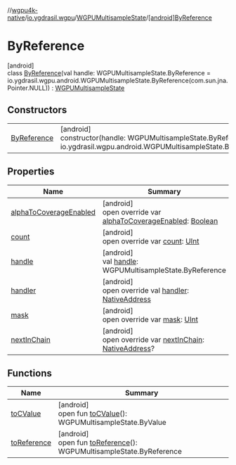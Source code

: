 //[wgpu4k-native](../../../../index.md)/[io.ygdrasil.wgpu](../../index.md)/[WGPUMultisampleState](../index.md)/[[android]ByReference](index.md)

# ByReference

[android]\
class [ByReference](index.md)(val handle: WGPUMultisampleState.ByReference = io.ygdrasil.wgpu.android.WGPUMultisampleState.ByReference(com.sun.jna.Pointer.NULL)) : [WGPUMultisampleState](../index.md)

## Constructors

| | |
|---|---|
| [ByReference](-by-reference.md) | [android]<br>constructor(handle: WGPUMultisampleState.ByReference = io.ygdrasil.wgpu.android.WGPUMultisampleState.ByReference(com.sun.jna.Pointer.NULL)) |

## Properties

| Name | Summary |
|---|---|
| [alphaToCoverageEnabled](alpha-to-coverage-enabled.md) | [android]<br>open override var [alphaToCoverageEnabled](alpha-to-coverage-enabled.md): [Boolean](https://kotlinlang.org/api/core/kotlin-stdlib/kotlin/-boolean/index.html) |
| [count](count.md) | [android]<br>open override var [count](count.md): [UInt](https://kotlinlang.org/api/core/kotlin-stdlib/kotlin/-u-int/index.html) |
| [handle](handle.md) | [android]<br>val [handle](handle.md): WGPUMultisampleState.ByReference |
| [handler](handler.md) | [android]<br>open override val [handler](handler.md): [NativeAddress](../../../ffi/-native-address/index.md) |
| [mask](mask.md) | [android]<br>open override var [mask](mask.md): [UInt](https://kotlinlang.org/api/core/kotlin-stdlib/kotlin/-u-int/index.html) |
| [nextInChain](next-in-chain.md) | [android]<br>open override var [nextInChain](next-in-chain.md): [NativeAddress](../../../ffi/-native-address/index.md)? |

## Functions

| Name | Summary |
|---|---|
| [toCValue](../[android]to-c-value.md) | [android]<br>open fun [toCValue](../[android]to-c-value.md)(): WGPUMultisampleState.ByValue |
| [toReference](../to-reference.md) | [android]<br>open fun [toReference](../to-reference.md)(): WGPUMultisampleState.ByReference |